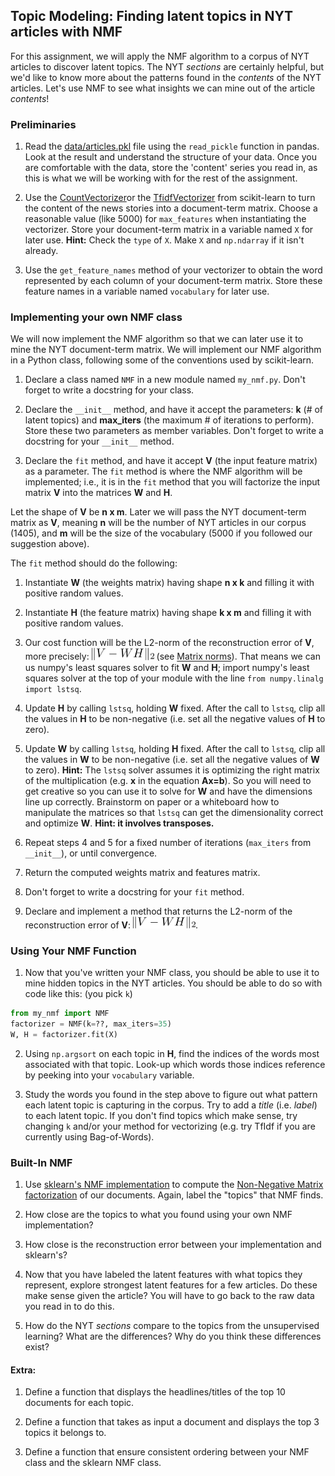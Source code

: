 ## Topic Modeling: Finding latent topics in NYT articles with NMF

For this assignment, we will apply the NMF algorithm to a corpus of NYT articles to discover latent topics.  The NYT _sections_ are certainly helpful, but we'd like to know more about the patterns found in the _contents_ of the NYT articles.  Let's use NMF to see what insights we can mine out of the article _contents_!

### Preliminaries

1. Read the [data/articles.pkl](data/articles.pkl) file using the `read_pickle` function in pandas. Look at the result and understand the structure of your data. Once you are comfortable with the data, store the 'content' series you read in, as this is what we will be working with for the rest of the assignment.

2. Use the [CountVectorizer](http://scikit-learn.org/stable/modules/generated/sklearn.feature_extraction.text.CountVectorizer.html)or the [TfidfVectorizer](http://scikit-learn.org/stable/modules/generated/sklearn.feature_extraction.text.TfidfVectorizer.html) from scikit-learn to turn the content of the news stories into a document-term matrix.  Choose a reasonable value (like 5000) for `max_features` when instantiating the vectorizer. Store your document-term matrix in a variable named `X` for later use. **Hint:** Check the `type` of `X`. Make `X` and `np.ndarray` if it isn't already.

3. Use the `get_feature_names` method of your vectorizer to obtain the word represented by each column of your document-term matrix. Store these feature names in a variable named `vocabulary` for later use.

### Implementing your own NMF class

We will now implement the NMF algorithm so that we can later use it to mine the NYT document-term matrix. We will implement our NMF algorithm in a Python class, following some of the conventions used by scikit-learn.

1. Declare a class named `NMF` in a new module named `my_nmf.py`. Don't forget to write a docstring for your class.

2. Declare the `__init__` method, and have it accept the parameters: __k__ (# of latent topics) and __max_iters__ (the maximum # of iterations to perform). Store these two parameters as member variables. Don't forget to write a docstring for your `__init__` method.

3. Declare the `fit` method, and have it accept __V__ (the input feature matrix) as a parameter. The `fit` method is where the NMF algorithm will be implemented; i.e., it is in the `fit` method that you will factorize the input matrix __V__ into the matrices __W__ and __H__.

 Let the shape of __V__ be __n x m__. Later we will pass the NYT document-term matrix as __V__, meaning __n__ will be the number of NYT articles in our corpus (1405), and __m__ will be the size of the vocabulary (5000 if you followed our suggestion above).

 The `fit` method should do the following:

  1. Instantiate __W__ (the weights matrix) having shape __n x k__ and filling it with positive random values.

  2. Instantiate __H__ (the feature matrix) having shape __k x m__ and filling it with positive random values.

  3. Our cost function will be the L2-norm of the reconstruction error of __V__, more precisely: <img src="images/cost_function.png" width=100> (see [Matrix norms](https://en.wikipedia.org/wiki/Matrix_norm)). That means we can us numpy's least squares solver to fit __W__ and __H__; import numpy's least squares solver at the top of your module with the line `from numpy.linalg import lstsq`.

  4. Update __H__ by calling `lstsq`, holding __W__ fixed. After the call to `lstsq`, clip all the values in __H__ to be non-negative (i.e. set all the negative values of __H__ to zero).

  5. Update __W__ by calling `lstsq`, holding __H__ fixed. After the call to `lstsq`, clip all the values in __W__ to be non-negative (i.e. set all the negative values of __W__ to zero). **Hint:** The `lstsq` solver assumes it is optimizing the right matrix of the multiplication (e.g. __x__ in the equation __Ax=b__). So you will need to get creative so you can use it to solve for __W__ and have the dimensions line up correctly. Brainstorm on paper or a whiteboard how to manipulate the matrices so that `lstsq` can get the dimensionality correct and optimize __W__. __Hint: it involves transposes.__

  6. Repeat steps 4 and 5 for a fixed number of iterations (`max_iters` from `__init__`), or until convergence.

  7. Return the computed weights matrix and features matrix.

  8. Don't forget to write a docstring for your `fit` method.

4. Declare and implement a method that returns the L2-norm of the reconstruction error of __V__: <img src="images/cost_function.png" width=100>.

### Using Your NMF Function

1. Now that you've written your NMF class, you should be able to use it to mine hidden topics in the NYT articles. You should be able to do so with code like this: (you pick `k`)
```python
from my_nmf import NMF
factorizer = NMF(k=??, max_iters=35)
W, H = factorizer.fit(X)
```

2. Using `np.argsort` on each topic in __H__, find the indices of the words most associated with that topic. Look-up which words those indices reference by peeking into your `vocabulary` variable.

3. Study the words you found in the step above to figure out what pattern each latent topic is capturing in the corpus. Try to add a _title_ (i.e. _label_) to each latent topic. If you don't find topics which make sense, try changing `k` and/or your method for vectorizing (e.g. try TfIdf if you are currently using Bag-of-Words).

### Built-In NMF

1. Use [sklearn's NMF implementation](http://scikit-learn.org/stable/modules/generated/sklearn.decomposition.NMF.html) to compute the [Non-Negative Matrix factorization](http://scikit-learn.org/dev/auto_examples/applications/topics_extraction_with_nmf_lda.html) of our documents.  Again, label the "topics" that NMF finds.

2. How close are the topics to what you found using your own NMF implementation?

3. How close is the reconstruction error between your implementation and sklearn's?

4.  Now that you have labeled the latent features with what topics they represent, explore strongest latent features for a few articles.  Do these make sense given the article? You will have to go back to the raw data you read in to do this.

5. How do the NYT _sections_ compare to the topics from the unsupervised learning?  What are the differences?  Why do you think these differences exist?

#### Extra:

1. Define a function that displays the headlines/titles of the top 10 documents for each topic.

1. Define a function that takes as input a document and displays the top 3 topics it belongs to.

1. Define a function that ensure consistent ordering between your NMF class and the sklearn NMF class.
